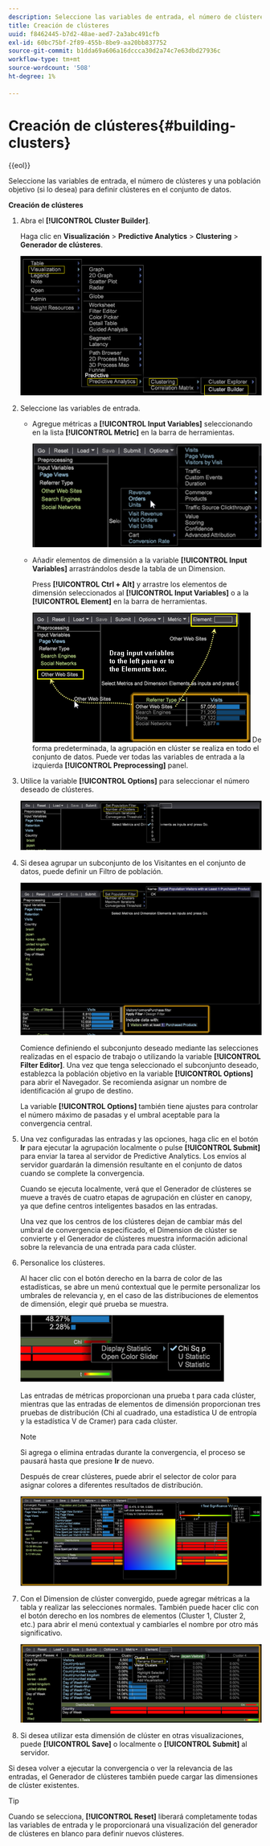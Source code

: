 ```yaml
---
description: Seleccione las variables de entrada, el número de clústeres y una población objetivo (si lo desea) para definir clústeres en el conjunto de datos.
title: Creación de clústeres
uuid: f8462445-b7d2-48ae-aed7-2a3abc491cfb
exl-id: 60bc75bf-2f89-455b-8be9-aa20bb837752
source-git-commit: b1dda69a606a16dccca30d2a74c7e63dbd27936c
workflow-type: tm+mt
source-wordcount: '508'
ht-degree: 1%

---
```


# Creación de clústeres{#building-clusters}

{{eol}}

Seleccione las variables de entrada, el número de clústeres y una población objetivo (si lo desea) para definir clústeres en el conjunto de datos.

**Creación de clústeres**

1. Abra el **[!UICONTROL Cluster Builder]**.

   Haga clic en **Visualización** > **Predictive Analytics** > **Clustering** > **Generador de clústeres**.

   ![](assets/cluster-builder-step1.png)

1. Seleccione las variables de entrada.

   * Agregue métricas a **[!UICONTROL Input Variables]** seleccionando en la lista **[!UICONTROL Metric]** en la barra de herramientas.

      ![](assets/cluster_metric_select.png)

   * Añadir elementos de dimensión a la variable **[!UICONTROL Input Variables]** arrastrándolos desde la tabla de un Dimension.

      Press **[!UICONTROL Ctrl + Alt]** y arrastre los elementos de dimensión seleccionados al **[!UICONTROL Input Variables]** o a la **[!UICONTROL Element]** en la barra de herramientas.

      ![](assets/cluster_dim_select.png)
   De forma predeterminada, la agrupación en clúster se realiza en todo el conjunto de datos. Puede ver todas las variables de entrada a la izquierda **[!UICONTROL Preprocessing]** panel.
1. Utilice la variable **[!UICONTROL Options]** para seleccionar el número deseado de clústeres.

   ![](assets/build_cluster_2.png)

1. Si desea agrupar un subconjunto de los Visitantes en el conjunto de datos, puede definir un Filtro de población.

   ![](assets/build_cluster_3.png)

   Comience definiendo el subconjunto deseado mediante las selecciones realizadas en el espacio de trabajo o utilizando la variable **[!UICONTROL Filter Editor]**. Una vez que tenga seleccionado el subconjunto deseado, establezca la población objetivo en la variable **[!UICONTROL Options]** para abrir el Navegador. Se recomienda asignar un nombre de identificación al grupo de destino.

   La variable **[!UICONTROL Options]** también tiene ajustes para controlar el número máximo de pasadas y el umbral aceptable para la convergencia central.

1. Una vez configuradas las entradas y las opciones, haga clic en el botón **Ir** para ejecutar la agrupación localmente o pulse **[!UICONTROL Submit]** para enviar la tarea al servidor de Predictive Analytics. Los envíos al servidor guardarán la dimensión resultante en el conjunto de datos cuando se complete la convergencia.

   Cuando se ejecuta localmente, verá que el Generador de clústeres se mueve a través de cuatro etapas de agrupación en clúster en canopy, ya que define centros inteligentes basados en las entradas.

   Una vez que los centros de los clústeres dejan de cambiar más del umbral de convergencia especificado, el Dimension de clúster se convierte y el Generador de clústeres muestra información adicional sobre la relevancia de una entrada para cada clúster.

1. Personalice los clústeres.

   Al hacer clic con el botón derecho en la barra de color de las estadísticas, se abre un menú contextual que le permite personalizar los umbrales de relevancia y, en el caso de las distribuciones de elementos de dimensión, elegir qué prueba se muestra.

   ![](assets/build_cluster_7.png)

   Las entradas de métricas proporcionan una prueba t para cada clúster, mientras que las entradas de elementos de dimensión proporcionan tres pruebas de distribución (Chi al cuadrado, una estadística U de entropía y la estadística V de Cramer) para cada clúster.

   >[!NOTE]
   >
   >Si agrega o elimina entradas durante la convergencia, el proceso se pausará hasta que presione **Ir** de nuevo.

   Después de crear clústeres, puede abrir el selector de color para asignar colores a diferentes resultados de distribución.

   ![](assets/build_cluster_5.png)

1. Con el Dimension de clúster convergido, puede agregar métricas a la tabla y realizar las selecciones normales. También puede hacer clic con el botón derecho en los nombres de elementos (Cluster 1, Cluster 2, etc.) para abrir el menú contextual y cambiarles el nombre por otro más significativo.

   ![](assets/build_cluster_6.png)

1. Si desea utilizar esta dimensión de clúster en otras visualizaciones, puede **[!UICONTROL Save]** o localmente o **[!UICONTROL Submit]** al servidor.

Si desea volver a ejecutar la convergencia o ver la relevancia de las entradas, el Generador de clústeres también puede cargar las dimensiones de clúster existentes.

>[!TIP]
>
>Cuando se selecciona, **[!UICONTROL Reset]** liberará completamente todas las variables de entrada y le proporcionará una visualización del generador de clústeres en blanco para definir nuevos clústeres.
